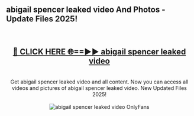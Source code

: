 <h2>abigail spencer leaked video And Photos - Update Files 2025!</h2>
<br>
<div align="center">
<h2><a href="https://linkcuts.com/hfmhzwbr" rel="nofollow">🔴 CLICK HERE 🌐==►► abigail spencer leaked video</a></h2>
<br>
Get abigail spencer leaked video and all content. Now you can access all videos and pictures of abigail spencer leaked video. New Updated Files 2025!
<br>
<br>
<a href="https://linkcuts.com/hfmhzwbr" rel="nofollow" data-target="animated-image.originalLink"><img src="https://i.ibb.co.com/WyWwxjT/player-gif2.gif" alt="abigail spencer leaked video OnlyFans" style="max-width: 100%; display: inline-block;" data-target="animated-image.originalImage"></a>
</div>
<br>